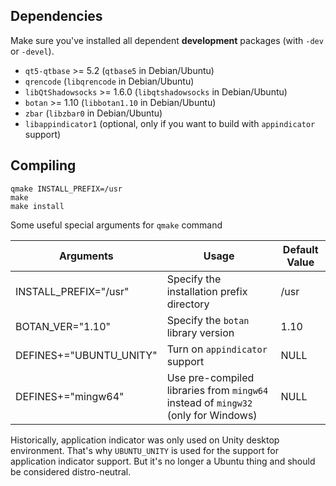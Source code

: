 ## Dependencies

Make sure you've installed all dependent **development** packages (with `-dev` or `-devel`).

- `qt5-qtbase` >= 5.2 (`qtbase5` in Debian/Ubuntu)
- `qrencode` (`libqrencode` in Debian/Ubuntu)
- `libQtShadowsocks` >= 1.6.0 (`libqtshadowsocks` in Debian/Ubuntu)
- `botan` >= 1.10 (`libbotan1.10` in Debian/Ubuntu)
- `zbar` (`libzbar0` in Debian/Ubuntu)
- `libappindicator1` (optional, only if you want to build with `appindicator` support)

## Compiling

```
qmake INSTALL_PREFIX=/usr
make
make install
```

Some useful special arguments for `qmake` command

|Arguments|Usage|Default Value|
|---------|------|-------|
|INSTALL_PREFIX="/usr"|Specify the installation prefix directory|/usr|
|BOTAN_VER="1.10"|Specify the `botan` library version|1.10|
|DEFINES+="UBUNTU_UNITY"|Turn on `appindicator` support|NULL|
|DEFINES+="mingw64"|Use pre-compiled libraries from `mingw64` instead of `mingw32` (only for Windows)|NULL|

Historically, application indicator was only used on Unity desktop environment. That's why `UBUNTU_UNITY` is used for the support for application indicator support. But it's no longer a Ubuntu thing and should be considered distro-neutral.